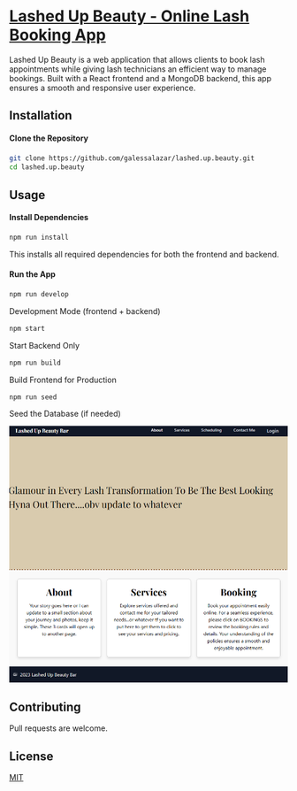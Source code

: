 # [Lashed Up Beauty - Online Lash Booking App](https://lashed-up-beauty.onrender.com) 

Lashed Up Beauty is a web application that allows clients to book lash appointments while giving lash technicians an efficient way to manage bookings. Built with a React frontend and a MongoDB backend, this app ensures a smooth and responsive user experience.

## Installation
#### Clone the Repository

```bash
git clone https://github.com/galessalazar/lashed.up.beauty.git
cd lashed.up.beauty
```
## Usage

#### Install Dependencies

```bash
npm run install
```
This installs all required dependencies for both the frontend and backend.

#### Run the App
```bash
npm run develop
```
Development Mode (frontend + backend)
```bash
npm start
```
Start Backend Only
```bash
npm run build
```
Build Frontend for Production
```bash
npm run seed
```
Seed the Database (if needed)

![Alt text](client/public/images/Lashed_Up_Beauty.png)

## Contributing

Pull requests are welcome. 

## License

[MIT](https://choosealicense.com/licenses/mit/)